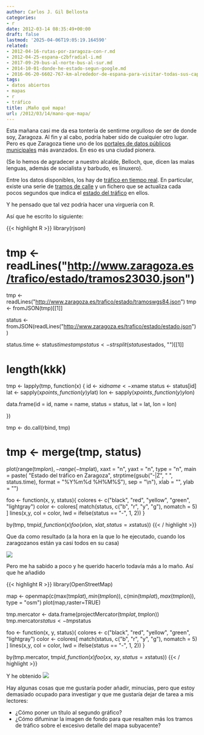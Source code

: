 ```yaml
---
author: Carlos J. Gil Bellosta
categories:
- r
date: 2012-03-14 08:35:49+00:00
draft: false
lastmod: '2025-04-06T19:05:19.164590'
related:
- 2012-04-16-rutas-por-zaragoza-con-r.md
- 2012-04-25-espana-c2bfradial-i.md
- 2017-09-29-bus-al-norte-bus-al-sur.md
- 2014-10-01-donde-he-estado-segun-google.md
- 2016-06-20-6602-767-km-alrededor-de-espana-para-visitar-todas-sus-capitales-de-provincia.md
tags:
- datos abiertos
- mapas
- r
- tráfico
title: ¡Maño qué mapa!
url: /2012/03/14/mano-que-mapa/
---
```


Esta mañana casi me da esa tontería de sentirme orgulloso de ser de donde soy, Zaragoza. Al fin y al cabo, podría haber sido de cualquier otro lugar. Pero es que Zaragoza tiene uno de los [portales de datos públicos municipales](http://www.zaragoza.es/ciudad/risp/presentacion.htm) más avanzados. En eso es una ciudad pionera.

(Se lo hemos de agradecer a nuestro alcalde, Belloch, que, dicen las malas lenguas, además de socialista y barbudo, es linuxero).

Entre los datos disponibles, los hay de [tráfico en tiempo real](http://www.zaragoza.es/ciudad/risp/detalle_Risp?id=291). En particular, existe una serie de [tramos de calle](http://www.zaragoza.es/trafico/estado/tramoswgs84.json) y un fichero que se actualiza cada pocos segundos que indica el [estado del tráfico](http://www.zaragoza.es/trafico/estado/estado.json) en ellos.

Y he pensado que tal vez podría hacer una virguería con R.

Así que he escrito lo siguiente:

{{< highlight R >}}
library(rjson)

# tmp <- readLines("http://www.zaragoza.es/trafico/estado/tramos23030.json")
tmp <- readLines("http://www.zaragoza.es/trafico/estado/tramoswgs84.json")
tmp <- fromJSON(tmp)[[1]]

status <- fromJSON(readLines("http://www.zaragoza.es/trafico/estado/estado.json"))

status.time <- status$timestamp
status <- strsplit(status$estados, "")[[1]]

# length(kkk)

tmp <- lapply(tmp, function(x) {
  id     <- x$id
  name   <- x$name
  status <- status[id]
  lat    <- sapply(x$points, function(y) y$lat)
  lon    <- sapply(x$points, function(y) y$lon)

  data.frame(id = id, name = name, status = status, lat = lat, lon = lon)

})

tmp <- do.call(rbind, tmp)

# tmp <- merge(tmp, status)

plot(range(tmp$lon), - range(-tmp$lat),
  xaxt = "n", yaxt = "n", type = "n",
  main = paste(
      "Estado del tráfico en Zaragoza",
      strptime(gsub("-|Z", " ", status.time),
        format = "%Y%m%d %H%M%S"), sep = "\n"),
  xlab = "", ylab = "")

foo <- function(x, y, status){
  colores <- c("black", "red", "yellow",  "green", "lightgray")
  color   <- colores[ match(status, c("b", "r", "y", "g"), nomatch = 5) ]
  lines(x,y, col = color, lwd = ifelse(status == "-", 1, 2))
}

by(tmp, tmp$id, function(x) foo(x$lon, x$lat, status = x$status))
{{< / highlight >}}

Que da como resultado (a la hora en la que lo he ejecutado, cuando los zaragozanos están ya casi todos en su casa)

[![](/wp-uploads/2012/03/trafico_zgz.png#center)
](/wp-uploads/2012/03/trafico_zgz.png#center)

Pero me ha sabido a poco y he querido hacerlo todavía más a lo maño. Así que he añadido


{{< highlight R >}}
library(OpenStreetMap)

map <- openmap(c(max(tmp$lat), min(tmp$lon)), c(min(tmp$lat), max(tmp$lon)), type = "osm")
plot(map,raster=TRUE)

tmp.mercator <- data.frame(projectMercator(tmp$lat, tmp$lon))
tmp.mercator$status <- tmp$status

foo <- function(x, y, status){
  colores <- c("black", "red", "yellow",  "green", "lightgray")
  color   <- colores[ match(status, c("b", "r", "y", "g"), nomatch = 5) ]
  lines(x,y, col = color, lwd = ifelse(status == "-", 1, 2))
}

by(tmp.mercator, tmp$id, function(x) foo(x$x, x$y, status = x$status))
{{< / highlight >}}

Y he obtenido
[![](/wp-uploads/2012/03/trafico_zgz_osm.png#center)
](/wp-uploads/2012/03/trafico_zgz_osm.png#center)

Hay algunas cosas que me gustaría poder añadir, minucias, pero que estoy demasiado ocupado para investigar y que me gustaría dejar de tarea a mis lectores:

* ¿Cómo poner un título al segundo gráfico?
* ¿Cómo difuminar la imagen de fondo para que resalten más los tramos de tráfico sobre el excesivo detalle del mapa subyacente?